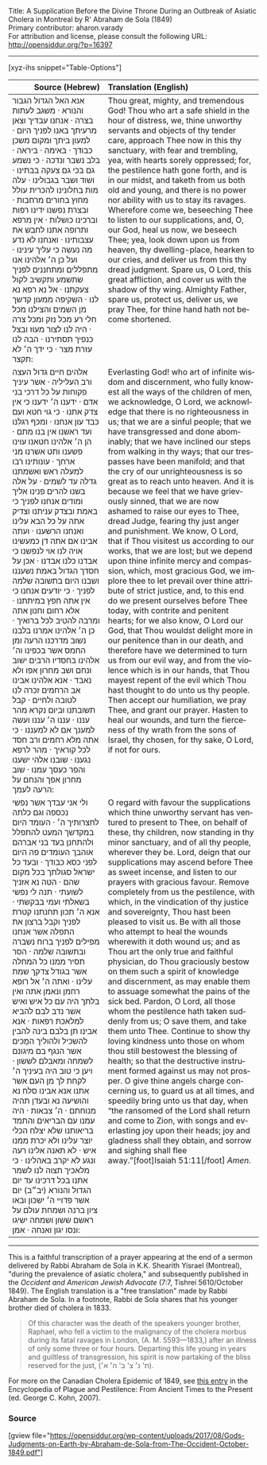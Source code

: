 <html>
<head></head>
<body>
Title: A Supplication Before the Divine Throne During an Outbreak of Asiatic Cholera in Montreal by R' Abraham de Sola (1849)<br />
Primary contributor: aharon.varady<br />
For attribution and license, please consult the following URL: <a href="http://opensiddur.org/?p=16397">http://opensiddur.org/?p=16397</a>
<p />
<hr />

[xyz-ihs snippet="Table-Options"]<table style="margin-left: auto; margin-right: auto;" class="draggable">
<thead><tr><th id="x" style="text-align: right;">Source (Hebrew)</th><th style="text-align: left;">Translation (English)</th></tr></thead>
<tbody>
<tr>
<td style="vertical-align:top;">
<div class="liturgy" lang="he">
אנא האל הגדול הגבור והנורא · משגב לעתות בצרה · אנחנו עבדיך וצאן מרעיתך באנו לפניך היום · למעון ביתך ומקום משכן כבודך · באימה · ביראה · בלב נשבר ונדכה · כי נשמע גם בכי גם צעקה בבתינו · ושוד ושבר בגבולינו · עלה מות בחלונינו להכרית עולל מחוץ בחורים מרחבות · ובצרת נפשנו ידינו רפות וברכינו כושלות · אין מרפא ותרופה אתנו לחבש את עצבותינו · ואנחנו לא נדע מה נעשה כי עליך עינינו · ועל כן ה׳ אלהינו אנו מתפללים ומתחננים לפניך שתשמע ותקשיב לקול צעקתנו · אל נא רפא נא לנו · השקיפה ממעון קדשך מן השמים והצילנו מכל חלי רע מכל נזק ומכל צרה · היה לנו לצור מעוז ובצל כנפיך תסתירנו · הבה לנו עזרת מצר · כי ידך ה׳ לא תקצר:
</span></div>
</td>
 
<td style="vertical-align:top;">
<div class="english" lang="en">
Thou great, mighty, and tremendous God! Thou who art a safe shield in the hour of distress, we, thine unworthy servants and objects of thy tender care, approach Thee now in this thy sanctuary, with fear and trembling, yea, with hearts sorely oppressed; for, the pestilence hath gone forth, and is in our midst, and taketh from us both old and young, and there is no power nor ability with us to stay its ravages. Wherefore come we, beseeching Thee to listen to our supplications, and, O, our God, heal us now, we beseech Thee; yea, look down upon us from heaven, thy dwelling-place, hearken to our cries, and deliver us from this thy dread judgment. Spare us, O Lord, this great affliction, and cover us with the shadow of thy wing. Almighty Father, spare us, protect us, deliver us, we pray Thee, for thine hand hath not become shortened.
</div></td>
</tr>


<tr>
<td style="vertical-align:top;">
<div class="liturgy" lang="he">
אלהים חיים גדול העצה ורב העליליה · אשר עיניך פקוחות על כל דרכי בני אדם · ידענו ה׳ ידענו כי אין צדק אתנו · כי גוי חטא ועם כבד עון אנחנו · ומכף רגלנו ועד ראשנו אין בנו מתם · הן ה׳ אלהינו חטאנו עוינו פשענו ותט אשרנו מני ארחך · עונותינו רבו למעלה ראש ואשמתנו גדלה עד לשמים · על אלה בשנו להרים פנינו אליך ומודים אנחנו לפניך כי באמת ובצדק עניתנו וצדיק אתה על כל הבא עלינו ואנחנו הרשענו · ועתה אבינו אם אתה דן כמעשינו אויה לנו אוי לנפשנו כי אבדנו כלנו אבדנו · אכן על חסדך הגדול באמת נשעננו ושבנו היום בתשובה שלמה לפניך · כי יודעים אנחנו כי אין אתה חפץ במיתתנו · אלא רחום וחנון אתה ומרבה להטיב לכל ברואיך · כן ה׳ אלהינו אמרנו בלבנו נשוב מדרכנו הרעה ומן החמס אשר בכפינו וה׳ אלהינו בחסדיו הרבים ישוב ונחם ושב מחרון אפו ולא נאבד · אנא אלהינו אבינו אב הרחמים זכרה לנו לטובה ולחיים · קבל תשובתנו וביום נקרא מהר עננו · עננו ה׳ עננו ועשה למענך אם לא למעננו · כי אתה מלא רחמים ורב חסד לכל קוראיך · מהר לרפא נגענו · שובנו אלהי ישענו והפר כעסך עמנו · שוב מחרון אפך והנחם על הרעה לעמך:
</span></div>
</td>
 
<td style="vertical-align:top;">
<div class="english" lang="en">
Everlasting God! who art of infinite wisdom and discernment, who fully knowest all the ways of the children of men, we acknowledge, O Lord, we acknowledge that there is no righteousness in us; that we are a sinful people; that we have transgressed and done abominably; that we have inclined our steps from walking in thy ways; that our trespasses have been manifold; and that the cry of our unrighteousness is so great as to reach unto heaven. And it is because we feel that we have grievously sinned, that we are now ashamed to raise our eyes to Thee, dread Judge, fearing thy just anger and punishment. We know, O Lord, that if Thou visitest us according to our works, that we are lost; but we depend upon thine infinite mercy and compassion, which, most gracious God, we implore thee to let prevail over thine attribute of strict justice, and, to this end do we present ourselves before Thee today, with contrite and penitent hearts; for we also know, O Lord our God, that Thou wouldst delight more in our penitence than in our death, and therefore have we determined to turn us from our evil way, and from the violence which is in our hands, that Thou mayest repent of the evil which Thou hast thought to do unto us thy people. Then accept our humiliation, we pray Thee, and grant our prayer. Hasten to heal our wounds, and turn the fierceness of thy wrath from the sons of Israel, thy chosen, for thy sake, O Lord, if not for ours.
</div></td>
</tr>


<tr>
<td style="vertical-align:top;">
<div class="liturgy" lang="he">
ולי אני עבדך אשר נפשי נכספה וגם כלתה לחצרותיך ה׳ · העומד היום במקדשך המעט להתפלל ולהתחנן בעד בני אברהם אוהבך העומדים פה היום לפני כסא כבודך · ובעד כל ישראל סגולתך בכל מקום שהם · הטה נא אזניך לשועתי · תנה לי נפשי בשאלתי ועמי בבקשתי · אנא ה׳ תכון תחנתנו קטרת לפניך וקבל ברצון את התפלה אשר אנחנו מפילים לפניך ברוח נשברה ובתשובה שלמה · הסר תסיר ממנו כל המחלה אשר בגודל צדקך שמת עלינו · ואתה ה׳ אל רופא רחמן ונאמן אתה ואין בלתך היה עם כל איש ואיש אשר נדב לבם להביא למלאכת רפאות · אנא אבינו תן בלבם בינה להבין להשכיל ולהוליך המֻכים אשר הנגף בם מיגונם לשמחה ומאבלם לששון · ויען כי טוב היה בעיניך ה׳ לקחת לך מן העם אשר אתנו אנא אבינו סלח נא והושיעה נא ובעדן תהיה מנוחתם · ה׳ צבאות · היה עמנו עם הבריאים והתמד בריאותנו שלא יצלח הכלי יוצר עלינו ולא יכרת ממנו איש · לא תאנה אלינו רעה ונגע לא יקרב באהלינו · כי מלאכיך תצוה לנו לשמר אתנו בכל דרכינו עד יום הגדול והנורא (יב״ב) יום אשר פדויי ה׳ ישכון ובאו ציון ברנה ושמחת עולם על ראשם ששון ושמחה ישיגו ונסו יגון ואנחה · אמן:
</span></div>
</td>
 
<td style="vertical-align:top;">
<div class="english" lang="en">
O regard with favour the supplications which thine unworthy servant has ventured to present to Thee, on behalf of these, thy children, now standing in thy minor sanctuary, and of all thy people, wherever they be. Lord, deign that our supplications may ascend before Thee as sweet incense, and listen to our prayers with gracious favour. Remove completely from us the pestilence, with which, in the vindication of thy justice and sovereignty, Thou hast been pleased to visit us. Be with all those who attempt to heal the wounds wherewith it doth wound us; and as Thou art the only true and faithful physician, do Thou graciously bestow on them such a spirit of knowledge and discernment, as may enable them to assuage somewhat the pains of the sick bed. Pardon, O Lord, all those whom the pestilence hath taken suddenly from us; O save them, and take them unto Thee. Continue to show thy loving kindness unto those on whom thou still bestowest the blessing of health; so that the destructive instrument formed against us may not prosper. O give thine angels charge concerning us, to guard us at all times, and speedily bring unto us that day, when “the ransomed of the Lord shall return and come to Zion, with songs and everlasting joy upon their heads; joy and gladness shall they obtain, and sorrow and sighing shall flee away.”[foot]Isaiah 51:11[/foot] <em>Amen</em>.
</div></td>
 </tr>
</tbody></table>

<hr />

This is a faithful transcription of a prayer appearing at the end of a sermon delivered by Rabbi Abraham de Sola in K.K. Shearith Yisrael (Montreal), "during the prevalence of asiatic cholera," and subsequently published in the <em>Occident and American Jewish Advocate</em> (7:7, Tishrei 5610/October 1849). The English translation is a "free translation" made by Rabbi Abraham de Sola. In a footnote, Rabbi de Sola shares that his younger brother died of cholera in 1833.

<blockquote>Of this character was the death of the speakers younger brother, Raphael, who fell a victim to the malignancy of the cholera morbus during its fatal ravages in London, (A. M. 5593—1833,) after an illness of only some three or four hours. Departing this life young in years and guiltless of transgression, his spirit is now partaking of the bliss reserved for the just, (ת' נ׳ צ' ב' ה׳ א׳).</blockquote>

For more on the Canadian Cholera Epidemic of 1849, see <a href="https://books.google.com/books?id=tzRwRmb09rgC&lpg=PA58&ots=hR-Pan05AU&dq=montreal%20cholera%201849&pg=PA58#v=onepage&q&f=false">this entry</a> in the Encyclopedia of Plague and Pestilence: From Ancient Times to the Present (ed. George C. Kohn, 2007).

<h3>Source</h3>

[gview file="https://opensiddur.org/wp-content/uploads/2017/08/Gods-Judgments-on-Earth-by-Abraham-de-Sola-from-The-Occident-October-1849.pdf"]
</body>
</html>